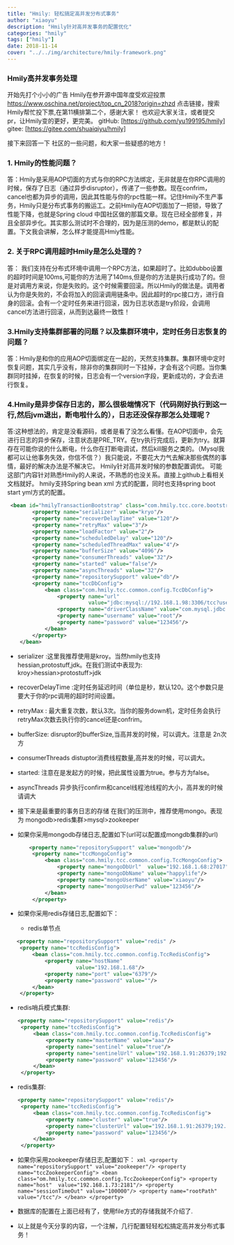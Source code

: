 ```yaml
---
title: "Hmily: 轻松搞定高并发分布式事务"
author: "xiaoyu"
description: "Hmily针对高并发事务的配置优化"
categories: "hmily"
tags: ["hmily"]
date: 2018-11-14
cover: "../../img/architecture/hmily-framework.png"
---
```


### Hmily高并发事务处理

开始先打个小小的广告
Hmily在参开源中国年度受欢迎投票 https://www.oschina.net/project/top_cn_2018?origin=zhzd 点击链接，搜索Hmily帮忙投下票,在第11横排第二个，感谢大家！
也欢迎大家关注，或者提交pr，让Hmily变的更好，更完美。
 gitHub: [https://github.com/yu199195/hmily]
 gitee:  [https://gitee.com/shuaiqiyu/hmily]

接下来回答一下 社区的一些问题，和大家一些疑惑的地方！

### 1. Hmily的性能问题？
答：Hmily是采用AOP切面的方式与你的RPC方法绑定，无非就是在你RPC调用的时候，保存了日志（通过异步disruptor），传递了一些参数。现在confrim，cancel也都为异步的调用，因此其性能与你的rpc性能一样。记住Hmily不生产事务，Hmily只是分布式事务的搬运工。之前Hmily在AOP切面加了一把锁，导致了性能下降，也就是Spring cloud 中国社区做的那篇文章。现在已经全部修复，并且全部异步化。其实那么测试时不合理的，因为是压测的demo，都是默认的配置。下文我会讲解，怎么样才能提高Hmiy性能。

###  2. 关于RPC调用超时Hmily是怎么处理的？
答： 我们支持在分布式环境中调用一个RPC方法，如果超时了。比如dubbo设置的超时时间是100ms,可能你的方法用了140ms,但是你的方法是执行成功了的。但是对调用方来说，你是失败的。这个时候需要回滚。所以Hmily的做法是。调用者认为你是失败的，不会将加入的回滚调用链条中。因此超时的rpc接口方，进行自身的回滚。会有一个定时任务来进行回滚，因为日志状态是try阶段，会调用cancel方法进行回滚，从而到达最终一致性！

###  3.Hmily支持集群部署的问题？以及集群环境中，定时任务日志恢复的问题？
答：Hmily是和你的应用AOP切面绑定在一起的，天然支持集群。集群环境中定时恢复问题，其实几乎没有，除非你的集群同时一下挂掉，才会有这个问题。当你集群同时挂掉，在恢复的时候，日志会有一个version字段，更新成功的，才会去进行恢复。

###  4.Hmily是异步保存日志的，那么很极端情况下（代码刚好执行到这一行,然后jvm退出，断电啦什么的），日志还没保存那怎么处理呢？
答:这种想法的，肯定是没看源码，或者是看了没怎么看懂。在AOP切面中，会先进行日志的异步保存，注意状态是PRE_TRY。在try执行完成后，更新为try。就算存在可能你说的什么断电，什么你在打断电调试，然后kill服务之类的。（Mysql我都可以让他事务失效，你信不信？）我只能说，不要花大力气去解决那些偶然的事情，最好的解决办法是不解决它。
Hmily针对高并发时候的参数配置调优。
可能这部门内容针对熟悉Hmily的人来说，不熟悉的也没关系。直接上github上看相关文档就好。
hmily支持Spring bean xml 方式的配置，同时也支持spring boot start yml方式的配置。
```xml
 <bean id="hmilyTransactionBootstrap" class="com.hmily.tcc.core.bootstrap.HmilyTransactionBootstrap">
        <property name="serializer" value="kryo"/>
        <property name="recoverDelayTime" value="120"/>
        <property name="retryMax" value="3"/>
        <property name="loadFactor" value="2"/>
        <property name="scheduledDelay" value="120"/>
        <property name="scheduledThreadMax" value="4"/>
        <property name="bufferSize" value="4096"/>
        <property name="consumerThreads" value="32"/>
        <property name="started" value="false"/>
        <property name="asyncThreads" value="32"/>
        <property name="repositorySupport" value="db"/>
        <property name="tccDbConfig">
            <bean class="com.hmily.tcc.common.config.TccDbConfig">
                <property name="url"
                          value="jdbc:mysql://192.168.1.98:3306/tcc?useUnicode=true&amp;characterEncoding=utf8"/>
                <property name="driverClassName" value="com.mysql.jdbc.Driver"/>
                <property name="username" value="root"/>
                <property name="password" value="123456"/>
            </bean>
        </property>
    </bean>
  ```  
* serializer :这里我推荐使用是kroy。当然hmily也支持hessian,protostuff,jdk。在我们测试中表现为: 
               kroy>hessian>protostuff>jdk

* recoverDelayTime :定时任务延迟时间（单位是秒，默认120。这个参数只是要大于你的rpc调用的超时时间设置。

* retryMax : 最大重复次数，默认3次。当你的服务down机，定时任务会执行retryMax次数去执行你的cancel还是confrim。

* bufferSize: disruptor的bufferSize,当高并发的时候，可以调大。注意是 2n次方

* consumerThreads distuptor消费线程数量,高并发的时候，可以调大。

* started: 注意在是发起方的时候，把此属性设置为true。参与方为false。

* asyncThreads 异步执行confirm和cancel线程池线程的大小，高并发的时候请调大

* 接下来是最重要的事务日志的存储 在我们的压测中，推荐使用mongo。表现为 mongodb>redis集群>mysql>zookeeper

* 如果你采用mongodb存储日志,配置如下(url可以配置成mongdb集群的url)
```xml
       <property name="repositorySupport" value="mongodb"/>
        <property name="tccMongoConfig">
            <bean class="com.hmily.tcc.common.config.TccMongoConfig">
                <property name="mongoDbUrl"  value="192.168.1.68:27017"/>
                <property name="mongoDbName" value="happylife"/>
                <property name="mongoUserName" value="xiaoyu"/>
                <property name="mongoUserPwd" value="123456"/>
            </bean>
        </property>
 ```    

* 如果你采用redis存储日志,配置如下：

  * redis单节点
    
```xml
   <property name="repositorySupport" value="redis" />
    <property name="tccRedisConfig">
        <bean class="com.hmily.tcc.common.config.TccRedisConfig">
            <property name="hostName"
                      value="192.168.1.68"/>
            <property name="port" value="6379"/>
            <property name="password" value=""/>
        </bean>
    </property>
```

* redis哨兵模式集群:

   ```xml
   <property name="repositorySupport" value="redis"/>
    <property name="tccRedisConfig">
        <bean class="com.hmily.tcc.common.config.TccRedisConfig">
            <property name="masterName" value="aaa"/>
            <property name="sentinel" value="true"/>
            <property name="sentinelUrl" value="192.168.1.91:26379;192.168.1.92:26379;192.168.1.93:26379"/>
            <property name="password" value="123456"/>
        </bean>
    </property>
    ```
* redis集群:

   ```xml
   <property name="repositorySupport" value="redis"/>
    <property name="tccRedisConfig">
        <bean class="com.hmily.tcc.common.config.TccRedisConfig">
            <property name="cluster" value="true"/>
            <property name="clusterUrl" value="192.168.1.91:26379;192.168.1.92:26379;192.168.1.93:26379"/>
            <property name="password" value="123456"/>
        </bean>
    </property>
    ```
* 如果你采用zookeeper存储日志,配置如下：
       ```xml
        <property name="repositorySupport" value="zookeeper"/>
        <property name="tccZookeeperConfig">
            <bean class="om.hmily.tcc.common.config.TccZookeeperConfig">
                <property name="host"  value="192.168.1.73:2181"/>
                <property name="sessionTimeOut" value="100000"/>
                <property name="rootPath" value="/tcc"/>
            </bean>
        </property>
       ``` 
* 数据库的配置在上面已经有了，使用file方式的存储我就不介绍了.
* 以上就是今天分享的内容，一个注解，几行配置轻轻松松搞定高并发分布式事务！
